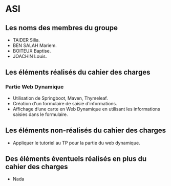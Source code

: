 # ASI


## Les noms des membres du groupe
* TAIDER Silia.
* BEN SALAH Mariem.
* BOITEUX Baptise.
* JOACHIN Louis.

## Les éléments réalisés du cahier des charges

### Partie Web Dynamique
* Utilisation de Springboot, Maven, Thymeleaf.
* Création d'un formulaire de saisie d’informations.
* Affichage d’une carte en Web Dynamique en utilisant les informations saisies dans le formulaire.


## Les éléments non-réalisés du cahier des charges
* Appliquer le tutoriel au TP pour la partie du web dynamique.

## Des éléments éventuels réalisés en plus du cahier des charges
* Nada      
